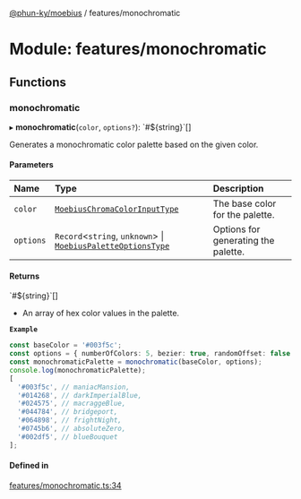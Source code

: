 [@phun-ky/moebius](../README.md) / features/monochromatic

# Module: features/monochromatic

## Functions

### monochromatic

▸ **monochromatic**(`color`, `options?`): \`#${string}\`[]

Generates a monochromatic color palette based on the given color.

#### Parameters

| Name | Type | Description |
| :------ | :------ | :------ |
| `color` | [`MoebiusChromaColorInputType`](types.md#moebiuschromacolorinputtype) | The base color for the palette. |
| `options` | `Record`<`string`, `unknown`\> \| [`MoebiusPaletteOptionsType`](types.md#moebiuspaletteoptionstype) | Options for generating the palette. |

#### Returns

\`#${string}\`[]

- An array of hex color values in the palette.

**`Example`**

```typescript
const baseColor = '#003f5c';
const options = { numberOfColors: 5, bezier: true, randomOffset: false };
const monochromaticPalette = monochromatic(baseColor, options);
console.log(monochromaticPalette);
[
  '#003f5c', // maniacMansion,
  '#014268', // darkImperialBlue,
  '#024575', // macraggeBlue,
  '#044784', // bridgeport,
  '#064898', // frightNight,
  '#0745b6', // absoluteZero,
  '#002df5', // blueBouquet
];
```

#### Defined in

[features/monochromatic.ts:34](https://github.com/phun-ky/moebius/blob/main/src/features/monochromatic.ts#L34)
